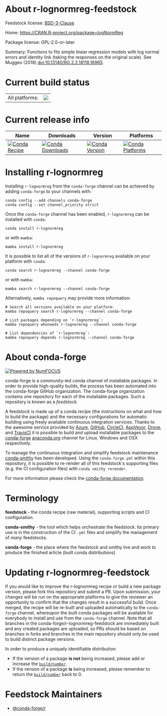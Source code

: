 About r-lognormreg-feedstock
============================

Feedstock license: [BSD-3-Clause](https://github.com/conda-forge/r-lognormreg-feedstock/blob/main/LICENSE.txt)

Home: https://CRAN.R-project.org/package=logNormReg

Package license: GPL-2.0-or-later

Summary: Functions to fits simple linear regression models with log normal errors and identity link (taking the responses on the original scale). See Muggeo (2018) <doi:10.13140/RG.2.2.18118.16965>.

Current build status
====================


<table><tr><td>All platforms:</td>
    <td>
      <a href="https://dev.azure.com/conda-forge/feedstock-builds/_build/latest?definitionId=11139&branchName=main">
        <img src="https://dev.azure.com/conda-forge/feedstock-builds/_apis/build/status/r-lognormreg-feedstock?branchName=main">
      </a>
    </td>
  </tr>
</table>

Current release info
====================

| Name | Downloads | Version | Platforms |
| --- | --- | --- | --- |
| [![Conda Recipe](https://img.shields.io/badge/recipe-r--lognormreg-green.svg)](https://anaconda.org/conda-forge/r-lognormreg) | [![Conda Downloads](https://img.shields.io/conda/dn/conda-forge/r-lognormreg.svg)](https://anaconda.org/conda-forge/r-lognormreg) | [![Conda Version](https://img.shields.io/conda/vn/conda-forge/r-lognormreg.svg)](https://anaconda.org/conda-forge/r-lognormreg) | [![Conda Platforms](https://img.shields.io/conda/pn/conda-forge/r-lognormreg.svg)](https://anaconda.org/conda-forge/r-lognormreg) |

Installing r-lognormreg
=======================

Installing `r-lognormreg` from the `conda-forge` channel can be achieved by adding `conda-forge` to your channels with:

```
conda config --add channels conda-forge
conda config --set channel_priority strict
```

Once the `conda-forge` channel has been enabled, `r-lognormreg` can be installed with `conda`:

```
conda install r-lognormreg
```

or with `mamba`:

```
mamba install r-lognormreg
```

It is possible to list all of the versions of `r-lognormreg` available on your platform with `conda`:

```
conda search r-lognormreg --channel conda-forge
```

or with `mamba`:

```
mamba search r-lognormreg --channel conda-forge
```

Alternatively, `mamba repoquery` may provide more information:

```
# Search all versions available on your platform:
mamba repoquery search r-lognormreg --channel conda-forge

# List packages depending on `r-lognormreg`:
mamba repoquery whoneeds r-lognormreg --channel conda-forge

# List dependencies of `r-lognormreg`:
mamba repoquery depends r-lognormreg --channel conda-forge
```


About conda-forge
=================

[![Powered by
NumFOCUS](https://img.shields.io/badge/powered%20by-NumFOCUS-orange.svg?style=flat&colorA=E1523D&colorB=007D8A)](https://numfocus.org)

conda-forge is a community-led conda channel of installable packages.
In order to provide high-quality builds, the process has been automated into the
conda-forge GitHub organization. The conda-forge organization contains one repository
for each of the installable packages. Such a repository is known as a *feedstock*.

A feedstock is made up of a conda recipe (the instructions on what and how to build
the package) and the necessary configurations for automatic building using freely
available continuous integration services. Thanks to the awesome service provided by
[Azure](https://azure.microsoft.com/en-us/services/devops/), [GitHub](https://github.com/),
[CircleCI](https://circleci.com/), [AppVeyor](https://www.appveyor.com/),
[Drone](https://cloud.drone.io/welcome), and [TravisCI](https://travis-ci.com/)
it is possible to build and upload installable packages to the
[conda-forge](https://anaconda.org/conda-forge) [anaconda.org](https://anaconda.org/)
channel for Linux, Windows and OSX respectively.

To manage the continuous integration and simplify feedstock maintenance
[conda-smithy](https://github.com/conda-forge/conda-smithy) has been developed.
Using the ``conda-forge.yml`` within this repository, it is possible to re-render all of
this feedstock's supporting files (e.g. the CI configuration files) with ``conda smithy rerender``.

For more information please check the [conda-forge documentation](https://conda-forge.org/docs/).

Terminology
===========

**feedstock** - the conda recipe (raw material), supporting scripts and CI configuration.

**conda-smithy** - the tool which helps orchestrate the feedstock.
                   Its primary use is in the construction of the CI ``.yml`` files
                   and simplify the management of *many* feedstocks.

**conda-forge** - the place where the feedstock and smithy live and work to
                  produce the finished article (built conda distributions)


Updating r-lognormreg-feedstock
===============================

If you would like to improve the r-lognormreg recipe or build a new
package version, please fork this repository and submit a PR. Upon submission,
your changes will be run on the appropriate platforms to give the reviewer an
opportunity to confirm that the changes result in a successful build. Once
merged, the recipe will be re-built and uploaded automatically to the
`conda-forge` channel, whereupon the built conda packages will be available for
everybody to install and use from the `conda-forge` channel.
Note that all branches in the conda-forge/r-lognormreg-feedstock are
immediately built and any created packages are uploaded, so PRs should be based
on branches in forks and branches in the main repository should only be used to
build distinct package versions.

In order to produce a uniquely identifiable distribution:
 * If the version of a package **is not** being increased, please add or increase
   the [``build/number``](https://docs.conda.io/projects/conda-build/en/latest/resources/define-metadata.html#build-number-and-string).
 * If the version of a package **is** being increased, please remember to return
   the [``build/number``](https://docs.conda.io/projects/conda-build/en/latest/resources/define-metadata.html#build-number-and-string)
   back to 0.

Feedstock Maintainers
=====================

* [@conda-forge/r](https://github.com/conda-forge/r/)

